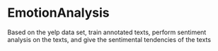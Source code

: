 # EmotionAnalysis
Based on the yelp data set, train annotated texts, perform sentiment analysis on the texts, and give the sentimental tendencies of the texts
